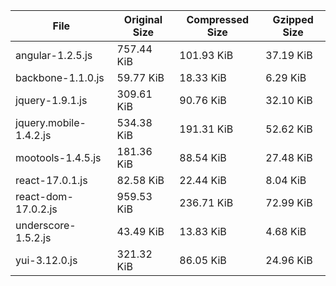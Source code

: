 | File | Original Size | Compressed Size | Gzipped Size |
| --- | --- | --- | --- |
| angular-1.2.5.js | 757.44 KiB | 101.93 KiB | 37.19 KiB |
| backbone-1.1.0.js | 59.77 KiB | 18.33 KiB | 6.29 KiB |
| jquery-1.9.1.js | 309.61 KiB | 90.76 KiB | 32.10 KiB |
| jquery.mobile-1.4.2.js | 534.38 KiB | 191.31 KiB | 52.62 KiB |
| mootools-1.4.5.js | 181.36 KiB | 88.54 KiB | 27.48 KiB |
| react-17.0.1.js | 82.58 KiB | 22.44 KiB | 8.04 KiB |
| react-dom-17.0.2.js | 959.53 KiB | 236.71 KiB | 72.99 KiB |
| underscore-1.5.2.js | 43.49 KiB | 13.83 KiB | 4.68 KiB |
| yui-3.12.0.js | 321.32 KiB | 86.05 KiB | 24.96 KiB |
